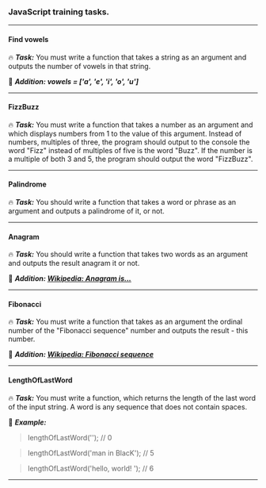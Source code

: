 
### JavaScript training tasks.

---

#### Find vowels

:fire: ***Task:*** You must write a function that takes a string as an argument and outputs the number of vowels in that string.

:construction: ***Addition: vowels = ['a', 'e', 'i', 'o', 'u']***

---

#### FizzBuzz

:fire: ***Task:*** You must write a function that takes a number as an argument and which displays numbers from 1 to the value of this argument. Instead of numbers, multiples of three, the program should output to the console the word "Fizz" instead of multiples of five is the word "Buzz". If the number is a multiple of both 3 and 5, the program should output the word "FizzBuzz".

---

#### Palindrome

:fire: ***Task:*** You should write a function that takes a word or phrase as an argument and outputs a palindrome of it, or not.

---

#### Anagram

:fire: ***Task:*** You should write a function that takes two words as an argument and outputs the result anagram it or not.

:construction: ***Addition: [Wikipedia: Anagram is...](https://en.wikipedia.org/wiki/Anagram)***

---

#### Fibonacci

:fire: ***Task:*** You must write a function that takes as an argument the ordinal number of the "Fibonacci sequence" number and outputs the result - this number.

:construction: ***Addition: [Wikipedia: Fibonacci sequence](https://en.wikipedia.org/wiki/Fibonacci_number)***

---

#### LengthOfLastWord

:fire: ***Task:*** You must write a function, which returns the length of the last word of the input string. A word is any sequence that does not contain spaces.

:construction: ***Example:***

> lengthOfLastWord(''); // 0

> lengthOfLastWord('man in BlacK'); // 5

> lengthOfLastWord('hello, world!    '); // 6

---



